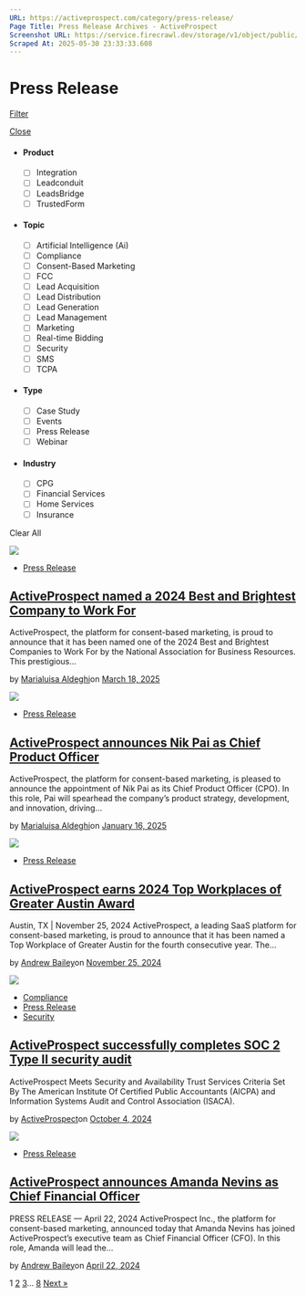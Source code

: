 ```yaml
---
URL: https://activeprospect.com/category/press-release/
Page Title: Press Release Archives - ActiveProspect
Screenshot URL: https://service.firecrawl.dev/storage/v1/object/public/media/screenshot-22456bc1-8a1d-4202-9929-8113313fc7cb.png
Scraped At: 2025-05-30 23:33:33.608
---
```

# Press Release

[Filter](https://activeprospect.com/category/press-release/#)

[Close](https://activeprospect.com/category/press-release/#)

- #### Product


  - [ ] Integration
  - [ ] Leadconduit
  - [ ] LeadsBridge
  - [ ] TrustedForm
- #### Topic


  - [ ] Artificial Intelligence (Ai)
  - [ ] Compliance
  - [ ] Consent-Based Marketing
  - [ ] FCC
  - [ ] Lead Acquisition
  - [ ] Lead Distribution
  - [ ] Lead Generation
  - [ ] Lead Management
  - [ ] Marketing
  - [ ] Real-time Bidding
  - [ ] Security
  - [ ] SMS
  - [ ] TCPA
- #### Type


  - [ ] Case Study
  - [ ] Events
  - [ ] Press Release
  - [ ] Webinar
- #### Industry


  - [ ] CPG
  - [ ] Financial Services
  - [ ] Home Services
  - [ ] Insurance

Clear All

![](https://activeprospect.com/wp-content/uploads/2025/03/BestBrightest24_feat-400x300.png)

- [Press Release](https://activeprospect.com/category/press-release/)

## [ActiveProspect named a 2024 Best and Brightest Company to Work For](https://activeprospect.com/blog/activeprospect-named-best-and-brightest-company-to-work-for/)

ActiveProspect, the platform for consent-based marketing, is proud to announce that it has been named one of the 2024 Best and Brightest Companies to Work For by the National Association for Business Resources. This prestigious…

by [Marialuisa Aldeghi](https://activeprospect.com/author/marialuisa-aldeghi/)on [March 18, 2025](https://activeprospect.com/blog/activeprospect-named-best-and-brightest-company-to-work-for/)

![](https://activeprospect.com/wp-content/uploads/2025/01/Nik_feat-400x300.png)

- [Press Release](https://activeprospect.com/category/press-release/)

## [ActiveProspect announces Nik Pai as Chief Product Officer](https://activeprospect.com/blog/nik-pai-cpo-announcement/)

ActiveProspect, the platform for consent-based marketing, is pleased to announce the appointment of Nik Pai as its Chief Product Officer (CPO). In this role, Pai will spearhead the company’s product strategy, development, and innovation, driving…

by [Marialuisa Aldeghi](https://activeprospect.com/author/marialuisa-aldeghi/)on [January 16, 2025](https://activeprospect.com/blog/nik-pai-cpo-announcement/)

![](https://activeprospect.com/wp-content/uploads/2024/11/TopWorkPlaces24_feat-400x300.png)

- [Press Release](https://activeprospect.com/category/press-release/)

## [ActiveProspect earns 2024 Top Workplaces of Greater Austin Award](https://activeprospect.com/blog/activeprospect-2024-top-workplace-award/)

Austin, TX \| November 25, 2024 ActiveProspect, a leading SaaS platform for consent-based marketing, is proud to announce that it has been named a Top Workplace of Greater Austin for the fourth consecutive year. The…

by [Andrew Bailey](https://activeprospect.com/author/andrew-baileyactiveprospect-com/)on [November 25, 2024](https://activeprospect.com/blog/activeprospect-2024-top-workplace-award/)

![](https://activeprospect.com/wp-content/uploads/2022/08/SOC2_feat-1-400x300.png)

- [Compliance](https://activeprospect.com/category/compliance/)
- [Press Release](https://activeprospect.com/category/press-release/)
- [Security](https://activeprospect.com/category/security/)

## [ActiveProspect successfully completes SOC 2 Type II security audit](https://activeprospect.com/blog/activeprospect-successfully-completes-soc-2-type-ii-security-audit/)

ActiveProspect Meets Security and Availability Trust Services Criteria Set By The American Institute Of Certified Public Accountants (AICPA) and Information Systems Audit and Control Association (ISACA).

by [ActiveProspect](https://activeprospect.com/author/activeprospect/)on [October 4, 2024](https://activeprospect.com/blog/activeprospect-successfully-completes-soc-2-type-ii-security-audit/)

![](https://activeprospect.com/wp-content/uploads/2024/04/Amanda_feat-400x300.png)

- [Press Release](https://activeprospect.com/category/press-release/)

## [ActiveProspect announces Amanda Nevins as Chief Financial Officer](https://activeprospect.com/blog/press-release-amanda-nevins-cfo-announcement/)

PRESS RELEASE — April 22, 2024 ActiveProspect Inc., the platform for consent-based marketing, announced today that Amanda Nevins has joined ActiveProspect’s executive team as Chief Financial Officer (CFO). In this role, Amanda will lead the…

by [Andrew Bailey](https://activeprospect.com/author/andrew-baileyactiveprospect-com/)on [April 22, 2024](https://activeprospect.com/blog/press-release-amanda-nevins-cfo-announcement/)

1 [2](https://activeprospect.com/category/press-release/?sf_paged=2) [3](https://activeprospect.com/category/press-release/?sf_paged=3)… [8](https://activeprospect.com/category/press-release/?sf_paged=8) [Next »](https://activeprospect.com/category/press-release/?sf_paged=2)

